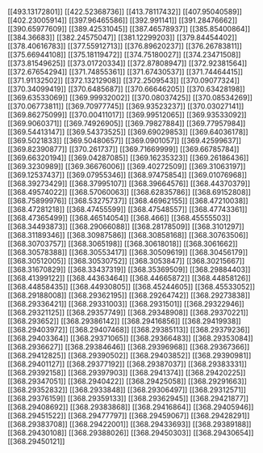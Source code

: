 [[493.13172801]]
[[422.52368736]]
[[413.78117432]]
[[407.95040589]]
[[402.23005914]]
[[397.96465586]]
[[392.991141]]
[[391.28476662]]
[[390.65977609]]
[[389.42531045]]
[[387.46578937]]
[[385.85400864]]
[[384.36683]]
[[382.24575047]]
[[381.12299203]]
[[379.84454402]]
[[378.40616783]]
[[377.55912713]]
[[376.89620237]]
[[376.26783811]]
[[375.66944108]]
[[375.18119472]]
[[374.75180027]]
[[374.23471508]]
[[373.81549625]]
[[373.01720334]]
[[372.87808947]]
[[372.92381564]]
[[372.67654294]]
[[371.74855361]]
[[371.67430537]]
[[371.74464415]]
[[371.91132502]]
[[372.13212908]]
[[372.2509543]]
[[370.09077324]]
[[370.34099419]]
[[370.6485687]]
[[370.66646205]]
[[370.63428198]]
[[369.63533069]]
[[369.99932002]]
[[370.08037425]]
[[370.08534269]]
[[370.06773811]]
[[369.70977745]]
[[369.93523237]]
[[370.03027141]]
[[369.86275099]]
[[370.00411017]]
[[369.99512065]]
[[369.93533092]]
[[369.9060371]]
[[369.74926905]]
[[369.79827884]]
[[369.77957984]]
[[369.54413147]]
[[369.54373525]]
[[369.69029853]]
[[369.64036178]]
[[369.5021833]]
[[369.50480657]]
[[369.0901057]]
[[369.42599637]]
[[369.82390877]]
[[370.261737]]
[[369.71669999]]
[[369.66785784]]
[[369.66320194]]
[[369.04287085]]
[[369.16235323]]
[[369.26186436]]
[[369.3230989]]
[[369.36676006]]
[[369.40272509]]
[[369.31063197]]
[[369.12537437]]
[[369.07955346]]
[[368.97475854]]
[[369.01076968]]
[[368.39273429]]
[[368.37995107]]
[[368.39664576]]
[[368.44370379]]
[[368.49574022]]
[[368.57060063]]
[[368.62835786]]
[[368.69152808]]
[[368.75899976]]
[[368.53275737]]
[[368.46962155]]
[[368.47210038]]
[[368.47281218]]
[[368.47455599]]
[[368.47548557]]
[[368.47743361]]
[[368.47365499]]
[[368.46514054]]
[[368.466]]
[[368.45555503]]
[[368.34493873]]
[[368.29066088]]
[[368.28178509]]
[[368.3101297]]
[[368.31189346]]
[[368.30987586]]
[[368.30858168]]
[[368.30763506]]
[[368.30703757]]
[[368.3065198]]
[[368.30618018]]
[[368.3061662]]
[[368.30578388]]
[[368.30553417]]
[[368.30509619]]
[[368.30456179]]
[[368.30512005]]
[[368.30530752]]
[[368.3053847]]
[[368.30215667]]
[[368.31670829]]
[[368.33437319]]
[[368.35369509]]
[[368.29884403]]
[[368.41399122]]
[[368.44363464]]
[[368.44665872]]
[[368.44858126]]
[[368.44858435]]
[[368.44930805]]
[[368.45244605]]
[[368.45533052]]
[[368.29188008]]
[[368.29362195]]
[[368.29264742]]
[[368.29273838]]
[[368.29336421]]
[[368.29331003]]
[[368.2931501]]
[[368.29322946]]
[[368.29321125]]
[[368.29357749]]
[[368.29348908]]
[[368.29370221]]
[[368.293652]]
[[368.29386142]]
[[368.29416856]]
[[368.29419938]]
[[368.29403972]]
[[368.29407468]]
[[368.29385113]]
[[368.29379236]]
[[368.29403364]]
[[368.29371065]]
[[368.29366483]]
[[368.29353084]]
[[368.2936627]]
[[368.29384646]]
[[368.29396968]]
[[368.29367366]]
[[368.29412825]]
[[368.29390502]]
[[368.29403852]]
[[368.29390981]]
[[368.29401127]]
[[368.29377192]]
[[368.29387037]]
[[368.29383331]]
[[368.29392158]]
[[368.29397903]]
[[368.2941374]]
[[368.29420225]]
[[368.29347051]]
[[368.2940422]]
[[368.29425058]]
[[368.29291663]]
[[368.29352832]]
[[368.2933848]]
[[368.29306497]]
[[368.29312571]]
[[368.29376159]]
[[368.29359133]]
[[368.29362945]]
[[368.29421877]]
[[368.29408692]]
[[368.29383868]]
[[368.29416864]]
[[368.29405946]]
[[368.29451522]]
[[368.29477797]]
[[368.29459067]]
[[368.29428291]]
[[368.29383708]]
[[368.29422001]]
[[368.29433693]]
[[368.29389188]]
[[368.29430108]]
[[368.29388026]]
[[368.29450303]]
[[368.29430654]]
[[368.29450121]]
